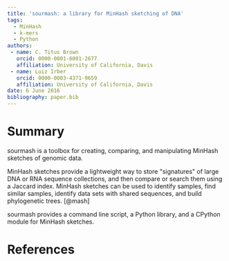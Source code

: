 ```yaml
---
title: 'sourmash: a library for MinHash sketching of DNA'
tags:
  - MinHash
  - k-mers
  - Python
authors:
 - name: C. Titus Brown
   orcid: 0000-0001-6001-2677
   affiliation: University of California, Davis
 - name: Luiz Irber
   orcid: 0000-0003-4371-9659
   affiliation: University of California, Davis
date: 6 June 2016
bibliography: paper.bib
---
```


# Summary

sourmash is a toolbox for creating, comparing, and manipulating MinHash
sketches of genomic data.

MinHash sketches provide a lightweight way to store "signatures" of
large DNA or RNA sequence collections, and then compare or search them
using a Jaccard index.  MinHash sketches can be used to identify samples,
find similar samples, identify data sets with shared sequences, and
build phylogenetic trees. [@mash]

sourmash provides a command line script, a Python library, and a CPython
module for MinHash sketches.

# References

